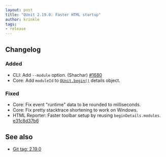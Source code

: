 ```yaml
---
layout: post
title: "QUnit 2.19.0: Faster HTML startup"
author: krinkle
tags:
- release
---
```


## Changelog

### Added

* CLI: Add `--module` option. (Shachar) [#1680](https://github.com/qunitjs/qunit/issues/1680)
* Core: Add `moduleId` to [`QUnit.begin()`](https://qunitjs.com/api/callbacks/QUnit.begin/) details object.

### Fixed

* Core: Fix event "runtime" data to be rounded to milliseconds.
* Core: Fix pretty stacktrace shortening to work on Windows.
* HTML Reporter: Faster toolbar setup by reusing `beginDetails.modules`. [e31c8d37b6](https://github.com/qunitjs/qunit/commit/e31c8d37b678ad2892abd4064f1d6dd1d42c858e)

## See also

* [Git tag: 2.19.0](https://github.com/qunitjs/qunit/releases/tag/2.19.0)
